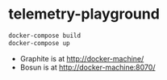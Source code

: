 # telemetry-playground

```bash
docker-compose build
docker-compose up
```

-   Graphite is at <http://docker-machine/>
-   Bosun is at <http://docker-machine:8070/>

